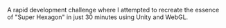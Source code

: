 A rapid development challenge where I attempted to recreate the essence of "Super Hexagon" in just 30 minutes using Unity and WebGL.
